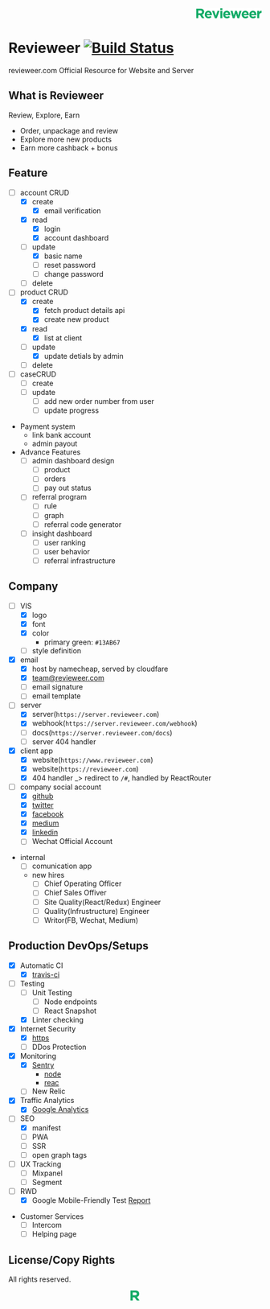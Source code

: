 <div align="right">
    <img height='20px' src='https://github.com/amazingandyyy/revieweer/blob/master/client/src/assets/svgs/logo-long.png?raw=true'/>
</div>

# Revieweer [![Build Status](https://travis-ci.com/amazingandyyy/revieweer.svg?token=C7NJ8bT8vb8dmq7fMDsa&branch=master)](https://travis-ci.com/amazingandyyy/revieweer)

revieweer.com Official Resource for Website and Server

## What is Revieweer

Review, Explore, Earn

- Order, unpackage and review
- Explore more new products
- Earn more cashback + bonus

## Feature

- [ ] account CRUD
  - [x] create
    - [x] email verification
  - [x] read
    - [x] login
    - [x] account dashboard
  - [ ] update
    - [x] basic name
    - [ ] reset password
    - [ ] change password
  - [ ] delete
- [ ] product CRUD
  - [x] create
    - [x] fetch product details api
    - [x] create new product
  - [x] read
    - [x] list at client
  - [ ] update
    - [x] update detials by admin
  - [ ] delete
- [ ] caseCRUD
  - [ ] create
  - [ ] update
    - [ ] add new order number from user
    - [ ] update progress
- Payment system
  - link bank account
  - admin payout
- Advance Features
  - [ ] admin dashboard design
    - [ ] product
    - [ ] orders
    - [ ] pay out status
  - [ ] referral program
    - [ ] rule
    - [ ] graph
    - [ ] referral code generator
  - [ ] insight dashboard
    - [ ] user ranking
    - [ ] user behavior
    - [ ] referral infrastructure

## Company

- [ ] VIS
  - [x] logo
  - [x] font
  - [x] color
    - primary green: `#13AB67`
  - [ ] style definition
- [x] email
  - [x] host by namecheap, served by cloudfare
  - [x] team@revieweer.com
  - [ ] email signature
  - [ ] email template
- [ ] server
  - [x] server(`https://server.revieweer.com`)
  - [x] webhook(`https://server.revieweer.com/webhook`)
  - [ ] docs(`https://server.revieweer.com/docs`)
  - [ ] server 404 handler
- [x] client app
  - [x] website(`https://www.revieweer.com`)
  - [x] website(`https://revieweer.com`)
  - [x] 404 handler _> redirect to `/#`, handled by ReactRouter
- [ ] company social account
  - [x] [github](https://github.com/revieweer)
  - [x] [twitter](https://twitter.com/revieweer_team)
  - [x] [facebook](https://facebook.com/revieweer)
  - [x] [medium](https://medium.com/revieweer)
  - [x] [linkedin](https://www.linkedin.com/company/revieweer/)
  - [ ] Wechat Official Account
- internal
  - [ ] comunication app
  - new hires
    - [ ] Chief Operating Officer
    - [ ] Chief Sales Offiver
    - [ ] Site Quality(React/Redux) Engineer
    - [ ] Quality(Infrustructure) Engineer
    - [ ] Writor(FB, Wechat, Medium)

## Production DevOps/Setups

- [x] Automatic CI
  - [x] [travis-ci](https://travis-ci.com/amazingandyyy/revieweer)
- [ ] Testing
  - [ ] Unit Testing
    - [ ] Node endpoints
    - [ ] React Snapshot
  - [x] Linter checking
- [x] Internet Security
  - [x] [https](https://www.cloudflare.com/a/overview/revieweer.com)
  - [ ] DDos Protection
- [x] Monitoring
  - [x] [Sentry](https://sentry.io/revieweer/)
    - [node](https://sentry.io/revieweer/express/)
    - [reac](https://sentry.io/revieweer/react-0v/)
  - [ ] New Relic
- [x] Traffic Analytics
  - [x] [Google Analytics](https://analytics.google.com/analytics/web/#realtime/rt-overview/a97391318w170557385p170363690/)
- [ ] SEO
  - [x] manifest
  - [ ] PWA
  - [ ] SSR
  - [ ] open graph tags
- [ ] UX Tracking
  - [ ] Mixpanel
  - [ ] Segment
- [ ] RWD
  - [x] Google Mobile-Friendly Test [Report](https://search.google.com/test/mobile-friendly?id=vCXMGoCZL5l9phVAeNg_Nw)
- Customer Services
  - [ ] Intercom
  - [ ] Helping page

## License/Copy Rights

All rights reserved.

<div align="center">
    <img height='20px' src='https://github.com/amazingandyyy/revieweer/blob/master/client/src/assets/svgs/logo-r.png?raw=true'/>
</div>
